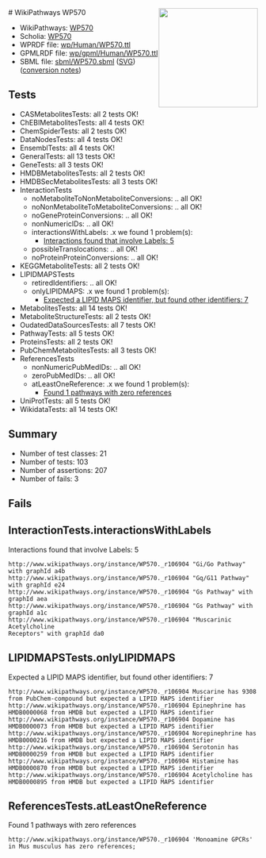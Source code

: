 <img style="float: right; width: 200px" src="../logo.png" />
# WikiPathways WP570

* WikiPathways: [WP570](https://identifiers.org/wikipathways:WP570)
* Scholia: [WP570](https://scholia.toolforge.org/wikipathways/WP570)
* WPRDF file: [wp/Human/WP570.ttl](../wp/Human/WP570.ttl)
* GPMLRDF file: [wp/gpml/Human/WP570.ttl](../wp/gpml/Human/WP570.ttl)
* SBML file: [sbml/WP570.sbml](../sbml/WP570.sbml) ([SVG](../sbml/WP570.svg)) ([conversion notes](../sbml/WP570.txt))

## Tests
* CASMetabolitesTests: all 2 tests OK!
* ChEBIMetabolitesTests: all 4 tests OK!
* ChemSpiderTests: all 2 tests OK!
* DataNodesTests: all 4 tests OK!
* EnsemblTests: all 4 tests OK!
* GeneralTests: all 13 tests OK!
* GeneTests: all 3 tests OK!
* HMDBMetabolitesTests: all 2 tests OK!
* HMDBSecMetabolitesTests: all 3 tests OK!
* InteractionTests
    * noMetaboliteToNonMetaboliteConversions: .. all OK!
    * noNonMetaboliteToMetaboliteConversions: .. all OK!
    * noGeneProteinConversions: .. all OK!
    * nonNumericIDs: .. all OK!
    * interactionsWithLabels: .x we found 1 problem(s):
        * [Interactions found that involve Labels: 5](#630d267c)
    * possibleTranslocations: .. all OK!
    * noProteinProteinConversions: .. all OK!
* KEGGMetaboliteTests: all 2 tests OK!
* LIPIDMAPSTests
    * retiredIdentifiers: .. all OK!
    * onlyLIPIDMAPS: .x we found 1 problem(s):
        * [Expected a LIPID MAPS identifier, but found other identifiers: 7](#48cc60be)
* MetabolitesTests: all 14 tests OK!
* MetaboliteStructureTests: all 2 tests OK!
* OudatedDataSourcesTests: all 7 tests OK!
* PathwayTests: all 5 tests OK!
* ProteinsTests: all 2 tests OK!
* PubChemMetabolitesTests: all 3 tests OK!
* ReferencesTests
    * nonNumericPubMedIDs: .. all OK!
    * zeroPubMedIDs: .. all OK!
    * atLeastOneReference: .x we found 1 problem(s):
        * [Found 1 pathways with zero references](#35eb778e)
* UniProtTests: all 5 tests OK!
* WikidataTests: all 14 tests OK!


## Summary

* Number of test classes: 21
* Number of tests: 103
* Number of assertions: 207
* Number of fails: 3

## Fails

<a name="630d267c" />

## InteractionTests.interactionsWithLabels

Interactions found that involve Labels: 5
```
http://www.wikipathways.org/instance/WP570._r106904 "Gi/Go Pathway" with graphId a4b
http://www.wikipathways.org/instance/WP570._r106904 "Gq/G11 Pathway" with graphId e24
http://www.wikipathways.org/instance/WP570._r106904 "Gs Pathway" with graphId aea
http://www.wikipathways.org/instance/WP570._r106904 "Gs Pathway" with graphId a1c
http://www.wikipathways.org/instance/WP570._r106904 "Muscarinic
Acetylcholine 
Receptors" with graphId da0
```

<a name="48cc60be" />

## LIPIDMAPSTests.onlyLIPIDMAPS

Expected a LIPID MAPS identifier, but found other identifiers: 7
```
http://www.wikipathways.org/instance/WP570._r106904 Muscarine has 9308 from PubChem-compound but expected a LIPID MAPS identifier
http://www.wikipathways.org/instance/WP570._r106904 Epinephrine has HMDB0000068 from HMDB but expected a LIPID MAPS identifier
http://www.wikipathways.org/instance/WP570._r106904 Dopamine has HMDB0000073 from HMDB but expected a LIPID MAPS identifier
http://www.wikipathways.org/instance/WP570._r106904 Norepinephrine has HMDB0000216 from HMDB but expected a LIPID MAPS identifier
http://www.wikipathways.org/instance/WP570._r106904 Serotonin has HMDB0000259 from HMDB but expected a LIPID MAPS identifier
http://www.wikipathways.org/instance/WP570._r106904 Histamine has HMDB0000870 from HMDB but expected a LIPID MAPS identifier
http://www.wikipathways.org/instance/WP570._r106904 Acetylcholine has HMDB0000895 from HMDB but expected a LIPID MAPS identifier
```

<a name="35eb778e" />

## ReferencesTests.atLeastOneReference

Found 1 pathways with zero references
```
http://www.wikipathways.org/instance/WP570._r106904 'Monoamine GPCRs' in Mus musculus has zero references; 
```

